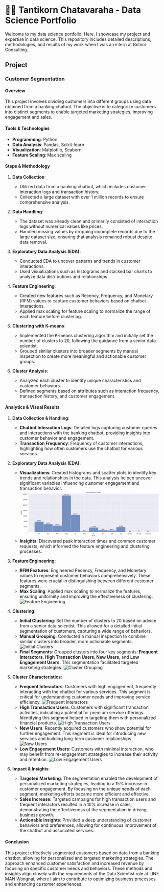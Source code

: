 # 🧑‍💼 Tantikorn Chatavaraha - Data Science Portfolio

Welcome to my data science portfolio! Here, I showcase my project and expertise in data science. This repository includes detailed descriptions, methodologies, and results of my work when I was an intern at Botnoi Consulting.

## **Project**

### **Customer Segmentation**

#### **Overview**
This project involves dividing customers into different groups using data obtained from a banking chatbot. The objective is to categorize customers into distinct segments to enable targeted marketing strategies, improving engagement and sales.

#### **Tools & Technologies**
- **Programming**: Python
- **Data Analysis**: Pandas, Scikit-learn
- **Visualization**: Matplotlib, Seaborn
- **Feature Scaling**: Max scaling

#### **Steps & Methodology**
1. **Data Collection**:
   - Utilized data from a banking chatbot, which includes customer interaction logs and transaction history.
   - Collected a large dataset with over 1 million records to ensure comprehensive analysis.

2. **Data Handling**:
   - The dataset was already clean and primarily consisted of interaction logs without numerical values like prices.
   - Handled missing values by dropping incomplete records due to the large dataset size, ensuring that analysis remained robust despite data removal.

3. **Exploratory Data Analysis (EDA)**:
   - Conducted EDA to uncover patterns and trends in customer interactions.
   - Used visualizations such as histograms and stacked bar charts to analyze data distributions and relationships.

4. **Feature Engineering**:
   - Created new features such as Recency, Frequency, and Monetary (RFM) values to capture customer behaviors based on chatbot interactions.
   - Applied max scaling for feature scaling to normalize the range of each feature before clustering.

5. **Clustering with K-means**:
   - Implemented the K-means clustering algorithm and initially set the number of clusters to 20, following the guidance from a senior data scientist.
   - Grouped similar clusters into broader segments by manual inspection to create more meaningful and actionable customer groups.

6. **Cluster Analysis**:
   - Analyzed each cluster to identify unique characteristics and customer behaviors.
   - Defined segments based on attributes such as interaction frequency, transaction history, and customer engagement.

#### **Analytics & Visual Results**

1. **Data Collection & Handling**:
   - **Chatbot Interaction Logs**: Detailed logs capturing customer queries and interactions with the banking chatbot, providing insights into customer behavior and engagement.
   - **Transaction Frequency**: Frequency of customer interactions, highlighting how often customers use the chatbot for various services.

2. **Exploratory Data Analysis (EDA)**:
   - **Visualizations**: Created histograms and scatter plots to identify key trends and relationships in the data. This analysis helped uncover significant variables influencing customer engagement and transaction behavior.
   ![EDA Visualization](./assets/images/Occurrence_of_flows.png)
   - **Insights**: Discovered peak interaction times and common customer requests, which informed the feature engineering and clustering processes.

3. **Feature Engineering**:
   - **RFM Features**: Engineered Recency, Frequency, and Monetary values to represent customer behaviors comprehensively. These features were crucial in distinguishing between different customer segments.
   - **Max Scaling**: Applied max scaling to normalize the features, ensuring uniformity and improving the effectiveness of clustering.
   ![Feature Engineering](./images/feature_engineering.png)

4. **Clustering**:
   - **Initial Clustering**: Set the number of clusters to 20 based on advice from a senior data scientist. This allowed for a detailed initial segmentation of customers, capturing a wide range of behaviors.
   - **Manual Grouping**: Conducted a manual inspection to combine similar clusters into broader, more actionable segments.
   ![Initial Clusters](./images/initial_clusters.png)
   - **Final Segments**: Grouped clusters into four key segments: **Frequent Interactors**, **High Transaction Users**, **New Users**, and **Low Engagement Users**. This segmentation facilitated targeted marketing strategies.
   ![Cluster Grouping](./images/cluster_grouping.png)

5. **Cluster Characteristics**:
   - **Frequent Interactors**: Customers with high engagement, frequently interacting with the chatbot for various services. This segment is critical for understanding customer needs and improving service efficiency.
     ![Frequent Interactors](./images/frequent_interactors.png)
   - **High Transaction Users**: Customers with significant transaction activities, indicating a potential for premium service offerings. Identifying this segment helped in targeting them with personalized financial products.
     ![High Transaction Users](./images/high_transaction_users.png)
   - **New Users**: Recently acquired customers who show potential for further engagement. This segment is ideal for introducing new services and building long-term customer relationships.
     ![New Users](./images/new_users.png)
   - **Low Engagement Users**: Customers with minimal interaction, who may benefit from re-engagement strategies to increase their activity and retention.
     ![Low Engagement Users](./images/low_engagement_users.png)

6. **Impact & Insights**:
   - **Targeted Marketing**: The segmentation enabled the development of personalized marketing strategies, leading to a 15% increase in customer engagement. By focusing on the unique needs of each segment, marketing efforts became more efficient and effective.
   - **Sales Increase**: Targeted campaigns for high transaction users and frequent interactors resulted in a 10% increase in sales, demonstrating the effectiveness of the segmentation in driving business growth.
   - **Actionable Insights**: Provided a deep understanding of customer behaviors and preferences, allowing for continuous improvement of the chatbot and associated services.

#### **Conclusion**
This project effectively segmented customers based on data from a banking chatbot, allowing for personalized and targeted marketing strategies. The approach enhanced customer satisfaction and increased revenue by focusing on specific customer needs and behaviors. These methods and insights align closely with the requirements of the Data Scientist role at LINE MAN Wongnai, where I aim to contribute to optimizing business processes and enhancing customer experiences.
